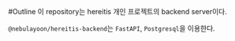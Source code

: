 #Outline
이 repository는 hereitis 개인 프로젝트의 backend server이다.

`@nebulayoon/hereitis-backend`는 `FastAPI`, `Postgresql`을 이용한다.
